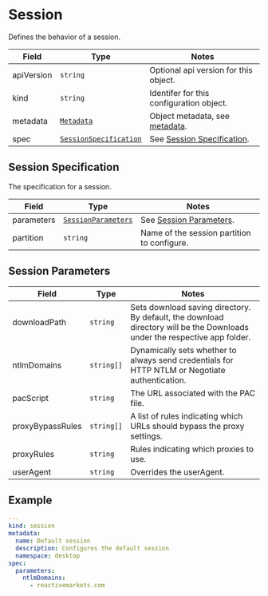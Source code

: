 # Session

Defines the behavior of a session.

| Field      | Type                                               | Notes                                                 |
| ---------- | -------------------------------------------------- | ----------------------------------------------------- |
| apiVersion | `string`                                           | Optional api version for this object.                 |
| kind       | `string`                                           | Identifer for this configuration object.              |
| metadata   | [`Metadata`](../metadata)                          | Object metadata, see [metadata](../metadata).         |
| spec       | [`SessionSpecification`](./#session-specification) | See [Session Specification](./#session-specification).|

## Session Specification

The specification for a session.

| Field      | Type                                         | Notes                                            |
| ---------- | -------------------------------------------- | ------------------------------------------------ |
| parameters | [`SessionParameters`](./#session-parameters) | See [Session Parameters](./#session-parameters). |
| partition  | `string`                                     | Name of the session partition to configure.      |

## Session Parameters

| Field            | Type       | Notes                                                                                                                     |
| ---------------- | ---------- | ------------------------------------------------------------------------------------------------------------------------- |
| downloadPath     | `string`   | Sets download saving directory. By default, the download directory will be the Downloads under the respective app folder. |
| ntlmDomains      | `string[]` | Dynamically sets whether to always send credentials for HTTP NTLM or Negotiate authentication.                            |
| pacScript        | `string`   | The URL associated with the PAC file.                                                                                     |
| proxyBypassRules | `string[]` | A list of rules indicating which URLs should bypass the proxy settings.                                                   |
| proxyRules       | `string`   | Rules indicating which proxies to use.                                                                                    |
| userAgent        | `string`   | Overrides the userAgent.                                                                                                  |

## Example

```yaml
---
kind: session
metadata:
  name: Default session
  description: Configures the default session
  namespace: desktop
spec:
  parameters:
    ntlmDomains:
      - reactivemarkets.com
```
